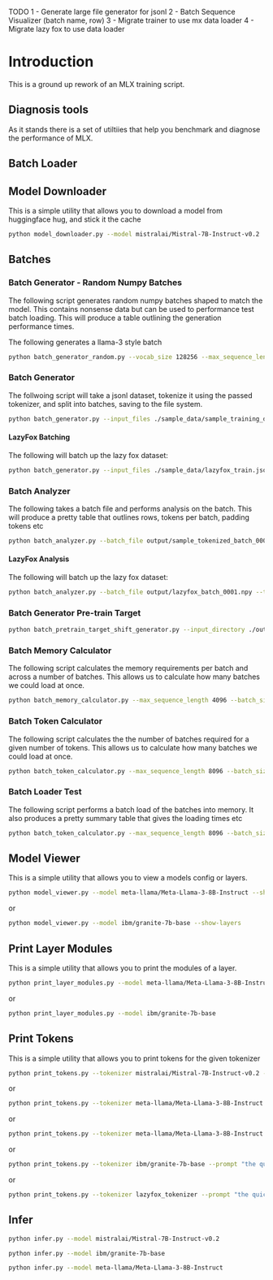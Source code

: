 TODO
1 - Generate large file generator for jsonl
2 - Batch Sequence Visualizer (batch name, row)
3 - Migrate trainer to use mx data loader
4 - Migrate lazy fox to use data loader

# Introduction
This is a ground up rework of an MLX training script.

## Diagnosis tools
As it stands there is a set of utiltiies that help you benchmark and diagnose the performance of MLX.

## Batch Loader


## Model Downloader
This is a simple utility that allows you to download a model from huggingface hug, and stick it the cache

```bash
python model_downloader.py --model mistralai/Mistral-7B-Instruct-v0.2
```

## Batches

### Batch Generator - Random Numpy Batches
The following script generates random numpy batches shaped to match the model.
This contains nonsense data but can be used to performance test batch loading.
This will produce a table outlining the generation performance times.

The following generates a llama-3 style batch
```bash
python batch_generator_random.py --vocab_size 128256 --max_sequence_length 8096 --batch_size 1024 --num_batches 1 --file_prefix llama3
```

### Batch Generator
The follwoing script will take a jsonl dataset, tokenize it using the passed tokenizer, and split into batches, saving to the file system.

```bash
python batch_generator.py --input_files ./sample_data/sample_training_data_small.jsonl --tokenizer mistralai/Mistral-7B-Instruct-v0.2 --output_directory ./output --file_prefix sample_tokenized --max_sequence_length 8096 --batch_size 1024
```

#### LazyFox Batching
The following will batch up the lazy fox dataset:
```bash
python batch_generator.py --input_files ./sample_data/lazyfox_train.jsonl --tokenizer lazyfox_tokenizer --output_directory ./output --file_prefix lazyfox --max_sequence_length 16 --batch_size 1024
```

### Batch Analyzer
The following takes a batch file and performs analysis on the batch.
This will produce a pretty table that outlines rows, tokens per batch, padding tokens etc

```bash
python batch_analyzer.py --batch_file output/sample_tokenized_batch_0001.npy --tokenizer mistralai/Mistral-7B-Instruct-v0.2
```

#### LazyFox Analysis
The following will batch up the lazy fox dataset:

```bash
python batch_analyzer.py --batch_file output/lazyfox_batch_0001.npy --tokenizer lazyfox_tokenizer
```

### Batch Generator Pre-train Target

```bash
python batch_pretrain_target_shift_generator.py --input_directory ./output --batch_prefix lazyfox
```

### Batch Memory Calculator
The following script calculates the memory requirements per batch and across a number of batches.
This allows us to calculate how many batches we could load at once.
```bash
python batch_memory_calculator.py --max_sequence_length 4096 --batch_size 1024 --dtype float32 --num_batches 1024
```

### Batch Token Calculator
The following script calculates the the number of batches required for a given number of tokens.
This allows us to calculate how many batches we could load at once.

```bash
python batch_token_calculator.py --max_sequence_length 8096 --batch_size 1024 --dtype float32 --num_tokens 1024
```

### Batch Loader Test
The following script performs a batch load of the batches into memory.
It also produces a pretty summary table that gives the loading times etc

```bash
python batch_token_calculator.py --max_sequence_length 8096 --batch_size 1024 --dtype float32 --num_tokens 1024
```

## Model Viewer
This is a simple utility that allows you to view a models config or layers.

```bash
python model_viewer.py --model meta-llama/Meta-Llama-3-8B-Instruct --show-config
```

or

```bash
python model_viewer.py --model ibm/granite-7b-base --show-layers
```

## Print Layer Modules
This is a simple utility that allows you to print the modules of a layer.

```bash
python print_layer_modules.py --model meta-llama/Meta-Llama-3-8B-Instruct
```

or

```bash
python print_layer_modules.py --model ibm/granite-7b-base
```
    
## Print Tokens
This is a simple utility that allows you to print tokens for the given tokenizer

```bash
python print_tokens.py --tokenizer mistralai/Mistral-7B-Instruct-v0.2 --prompt "Who is Ada Lovelace?"
```

or

```bash
python print_tokens.py --tokenizer meta-llama/Meta-Llama-3-8B-Instruct --prompt "Who is Ada Lovelace?"
```

or

```bash
python print_tokens.py --tokenizer meta-llama/Meta-Llama-3-8B-Instruct --prompt "the quick brown fox jumps over the lazy dog"
```

or

```bash
python print_tokens.py --tokenizer ibm/granite-7b-base --prompt "the quick brown fox jumps over the lazy dog"
```

or

```bash
python print_tokens.py --tokenizer lazyfox_tokenizer --prompt "the quick brown fox jumps over the lazy dog"
```

## Infer

```bash
python infer.py --model mistralai/Mistral-7B-Instruct-v0.2
```

```bash
python infer.py --model ibm/granite-7b-base
```

```bash
python infer.py --model meta-llama/Meta-Llama-3-8B-Instruct
```